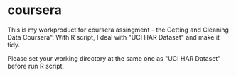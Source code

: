 # coursera
This is my workproduct for coursera assingment - the Getting and Cleaning Data Coursera".
With R script, I deal with "UCI HAR Dataset" and make it tidy.

Please set your working directory at the same one as "UCI HAR Dataset" before run R script.
